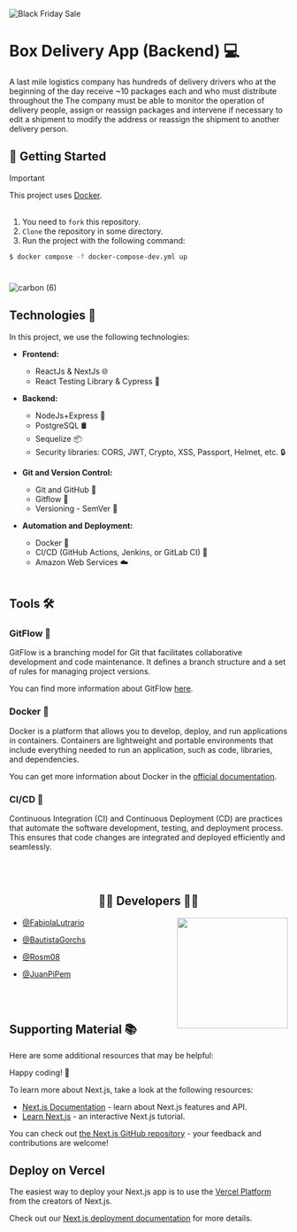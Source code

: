 ![Black Friday Sale](https://github.com/JuanPiPem/BoxDeliveryFrontend/assets/89758759/97ae590f-60ab-4006-a309-43c65a523d89)


# Box Delivery App (Backend) 💻

A last mile logistics company has hundreds of delivery drivers who at the beginning of the day receive ~10 packages each and who must distribute throughout the 
The company must be able to monitor the operation of delivery people, assign or reassign packages and intervene if necessary to edit a shipment to modify the address or reassign the shipment to another delivery person.


## 🛵 Getting Started
> [!IMPORTANT]
> This project uses <a href="https://www.docker.com/" target="_blank" >Docker</a>.
<br/><br/>

1. You need to `fork` this repository.
2. `Clone` the repository in some directory.
3. Run the project with the following command: 

```bash
$ docker compose -f docker-compose-dev.yml up
```

# 
![carbon (6)](https://github.com/JuanPiPem/BoxDeliveryFrontend/assets/89758759/8e4a1b90-d6eb-403b-beed-26ae7a2fa26a)

## Technologies 🚀

In this project, we use the following technologies:

- **Frontend:**
  - ReactJs & NextJs 🌐
  - React Testing Library & Cypress 🧪

- **Backend:**
  - NodeJs+Express 🚀
  - PostgreSQL 🛢️
  - Sequelize 📦
  - Security libraries: CORS, JWT, Crypto, XSS, Passport, Helmet, etc. 🔒

- **Git and Version Control:**
  - Git and GitHub 🤖
  - Gitflow 🎨
  - Versioning - SemVer 🔄

- **Automation and Deployment:**
  - Docker 🐳
  - CI/CD (GitHub Actions, Jenkins, or GitLab CI) 🔄
  - Amazon Web Services ☁️
<br/><br/>
## Tools 🛠️

### GitFlow 🌊

GitFlow is a branching model for Git that facilitates collaborative development and code maintenance. It defines a branch structure and a set of rules for managing project versions.

You can find more information about GitFlow [here](https://nvie.com/posts/a-successful-git-branching-model/).

### Docker 🐳

Docker is a platform that allows you to develop, deploy, and run applications in containers. Containers are lightweight and portable environments that include everything needed to run an application, such as code, libraries, and dependencies.

You can get more information about Docker in the [official documentation](https://docs.docker.com/).

### CI/CD 🔄

Continuous Integration (CI) and Continuous Deployment (CD) are practices that automate the software development, testing, and deployment process. This ensures that code changes are integrated and deployed efficiently and seamlessly.

<br/><br/>

<h2 align="center">👨‍💻 Developers 👨‍💻</h2>

<img align="right" height="200"  src="./giphy (1).gif"  />

- [@FabiolaLutrario](https://github.com/FabiolaLutrario)

- [@BautistaGorchs](https://github.com/bautistagorchs)
- [@Rosm08](https://github.com/Rosm08)
- [@JuanPiPem](https://github.com/JuanPiPem)


<br/><br/>

## Supporting Material 📚

Here are some additional resources that may be helpful:

Happy coding! 🌟

To learn more about Next.js, take a look at the following resources:

- [Next.js Documentation](https://nextjs.org/docs) - learn about Next.js features and API.
- [Learn Next.js](https://nextjs.org/learn) - an interactive Next.js tutorial.

You can check out [the Next.js GitHub repository](https://github.com/vercel/next.js/) - your feedback and contributions are welcome!

## Deploy on Vercel

The easiest way to deploy your Next.js app is to use the [Vercel Platform](https://vercel.com/new?utm_medium=default-template&filter=next.js&utm_source=create-next-app&utm_campaign=create-next-app-readme) from the creators of Next.js.

Check out our [Next.js deployment documentation](https://nextjs.org/docs/deployment) for more details.
